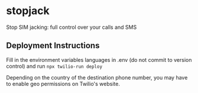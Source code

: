 # stopjack
Stop SIM jacking: full control over your calls and SMS

## Deployment Instructions

Fill in the environment variables languages in .env (do not commit to version control) and run `npx twilio-run deploy`

Depending on the country of the destination phone number, you may have to enable geo permissions on Twilio's website.
